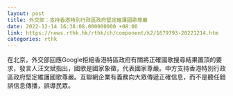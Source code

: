```yaml
---
layout: post
title: 外交部：支持香港特別行政區政府堅定維護國歌尊嚴
date: 2022-12-14 16:38:08.000000000 +08:00
link: https://news.rthk.hk/rthk/ch/component/k2/1679793-20221214.htm
categories: rthk
---
```


在北京，外交部回應Google拒絕香港特區政府有關將正確國歌搜尋結果置頂的要求，發言人汪文斌指出，國歌是國家象徵，代表國家尊嚴。中方支持香港特別行政區政府堅定維護國歌尊嚴。互聯網企業有義務向大眾傳遞正確信息，而不是聽任錯誤信息傳播，誤導民眾。
